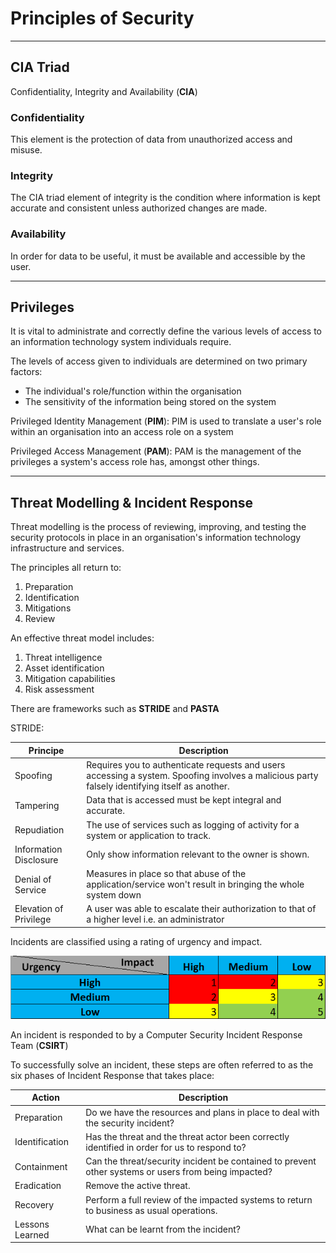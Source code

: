 # **Principles of Security**

---

## **CIA Triad**

Confidentiality, Integrity and Availability (**CIA**)

### **Confidentiality**

This element is the protection of data from unauthorized access and misuse.

### **Integrity**

The CIA triad element of integrity is the condition where information is kept accurate and consistent unless authorized changes are made.

### **Availability**

In order for data to be useful, it must be available and accessible by the user.

---

## **Privileges**

It is vital to administrate and correctly define the various levels of access to an information technology system individuals require.

The levels of access given to individuals are determined on two primary factors:

- The individual's role/function within the organisation
- The sensitivity of the information being stored on the system

Privileged Identity Management (**PIM**): PIM is used to translate a user's role within an organisation into an access role on a system

Privileged Access Management (**PAM**): PAM is the management of the privileges a system's access role has, amongst other things.

---

## **Threat Modelling & Incident Response**

Threat modelling is the process of reviewing, improving, and testing the security protocols in place in an organisation's information technology infrastructure and services.

The principles all return to:

1. Preparation
2. Identification
3. Mitigations
4. Review

An effective threat model includes:

1. Threat intelligence
2. Asset identification
3. Mitigation capabilities
4. Risk assessment

There are frameworks such as **STRIDE** and **PASTA**

STRIDE:

| Principe               | Description                                                                                                                                    |
| ---------------------- | ---------------------------------------------------------------------------------------------------------------------------------------------- |
| Spoofing               | Requires you to authenticate requests and users accessing a system. Spoofing involves a malicious party falsely identifying itself as another. |
| Tampering              | Data that is accessed must be kept integral and accurate.                                                                                      |
| Repudiation            | The use of services such as logging of activity for a system or application to track.                                                          |
| Information Disclosure | Only show information relevant to the owner is shown.                                                                                          |
| Denial of Service      | Measures in place so that abuse of the application/service won't result in bringing the whole system down                                      |
| Elevation of Privilege | A user was able to escalate their authorization to that of a higher level i.e. an administrator                                                |

Incidents are classified using a rating of urgency and impact.

![](images/risk.png)

An incident is responded to by a Computer Security Incident Response Team (**CSIRT**)

To successfully solve an incident, these steps are often referred to as the six phases of Incident Response that takes place:

| Action          | Description                                                                                          |
| --------------- | ---------------------------------------------------------------------------------------------------- |
| Preparation     | Do we have the resources and plans in place to deal with the security incident?                      |
| Identification  | Has the threat and the threat actor been correctly identified in order for us to respond to?         |
| Containment     | Can the threat/security incident be contained to prevent other systems or users from being impacted? |
| Eradication     | Remove the active threat.                                                                            |
| Recovery        | Perform a full review of the impacted systems to return to business as usual operations.             |
| Lessons Learned | What can be learnt from the incident?                                                                |

